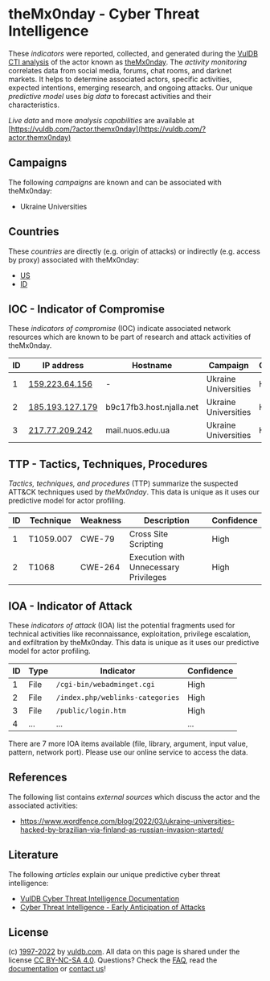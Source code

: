# theMx0nday - Cyber Threat Intelligence

These _indicators_ were reported, collected, and generated during the [VulDB CTI analysis](https://vuldb.com/?kb.cti) of the actor known as [theMx0nday](https://vuldb.com/?actor.themx0nday). The _activity monitoring_ correlates data from social media, forums, chat rooms, and darknet markets. It helps to determine associated actors, specific activities, expected intentions, emerging research, and ongoing attacks. Our unique _predictive model_ uses _big data_ to forecast activities and their characteristics.

_Live data_ and more _analysis capabilities_ are available at [https://vuldb.com/?actor.themx0nday](https://vuldb.com/?actor.themx0nday)

## Campaigns

The following _campaigns_ are known and can be associated with theMx0nday:

* Ukraine Universities

## Countries

These _countries_ are directly (e.g. origin of attacks) or indirectly (e.g. access by proxy) associated with theMx0nday:

* [US](https://vuldb.com/?country.us)
* [ID](https://vuldb.com/?country.id)

## IOC - Indicator of Compromise

These _indicators of compromise_ (IOC) indicate associated network resources which are known to be part of research and attack activities of theMx0nday.

ID | IP address | Hostname | Campaign | Confidence
-- | ---------- | -------- | -------- | ----------
1 | [159.223.64.156](https://vuldb.com/?ip.159.223.64.156) | - | Ukraine Universities | High
2 | [185.193.127.179](https://vuldb.com/?ip.185.193.127.179) | b9c17fb3.host.njalla.net | Ukraine Universities | High
3 | [217.77.209.242](https://vuldb.com/?ip.217.77.209.242) | mail.nuos.edu.ua | Ukraine Universities | High

## TTP - Tactics, Techniques, Procedures

_Tactics, techniques, and procedures_ (TTP) summarize the suspected ATT&CK techniques used by _theMx0nday_. This data is unique as it uses our predictive model for actor profiling.

ID | Technique | Weakness | Description | Confidence
-- | --------- | -------- | ----------- | ----------
1 | T1059.007 | CWE-79 | Cross Site Scripting | High
2 | T1068 | CWE-264 | Execution with Unnecessary Privileges | High

## IOA - Indicator of Attack

These _indicators of attack_ (IOA) list the potential fragments used for technical activities like reconnaissance, exploitation, privilege escalation, and exfiltration by theMx0nday. This data is unique as it uses our predictive model for actor profiling.

ID | Type | Indicator | Confidence
-- | ---- | --------- | ----------
1 | File | `/cgi-bin/webadminget.cgi` | High
2 | File | `/index.php/weblinks-categories` | High
3 | File | `/public/login.htm` | High
4 | ... | ... | ...

There are 7 more IOA items available (file, library, argument, input value, pattern, network port). Please use our online service to access the data.

## References

The following list contains _external sources_ which discuss the actor and the associated activities:

* https://www.wordfence.com/blog/2022/03/ukraine-universities-hacked-by-brazilian-via-finland-as-russian-invasion-started/

## Literature

The following _articles_ explain our unique predictive cyber threat intelligence:

* [VulDB Cyber Threat Intelligence Documentation](https://vuldb.com/?kb.cti)
* [Cyber Threat Intelligence - Early Anticipation of Attacks](https://www.scip.ch/en/?labs.20201022)

## License

(c) [1997-2022](https://vuldb.com/?kb.changelog) by [vuldb.com](https://vuldb.com/?kb.about). All data on this page is shared under the license [CC BY-NC-SA 4.0](https://creativecommons.org/licenses/by-nc-sa/4.0/). Questions? Check the [FAQ](https://vuldb.com/?kb.faq), read the [documentation](https://vuldb.com/?kb) or [contact us](https://vuldb.com/?contact)!
